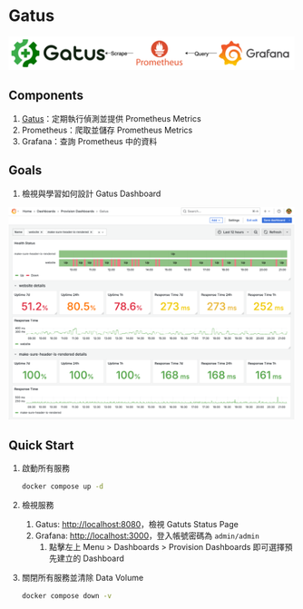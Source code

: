 # Gatus

![Lab Architecture](lab-arch.png)

## Components

1. [Gatus](https://github.com/TwiN/gatus)：定期執行偵測並提供 Prometheus Metrics
2. Prometheus：爬取並儲存 Prometheus Metrics
3. Grafana：查詢 Prometheus 中的資料

## Goals

1. 檢視與學習如何設計 Gatus Dashboard

![Gatus Dashboard](dashboard.png)

## Quick Start

1. 啟動所有服務

   ```bash
   docker compose up -d
   ```

2. 檢視服務
   1. Gatus: <http://localhost:8080>，檢視 Gatuts Status Page
   2. Grafana: <http://localhost:3000>，登入帳號密碼為 `admin/admin`
      1. 點擊左上 Menu > Dashboards > Provision Dashboards 即可選擇預先建立的 Dashboard
3. 關閉所有服務並清除 Data Volume

   ```bash
   docker compose down -v
   ```
